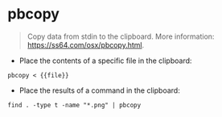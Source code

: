 # pbcopy

> Copy data from stdin to the clipboard.
> More information: <https://ss64.com/osx/pbcopy.html>.

- Place the contents of a specific file in the clipboard:

`pbcopy < {{file}}`

- Place the results of a command in the clipboard:

`find . -type t -name "*.png" | pbcopy`
